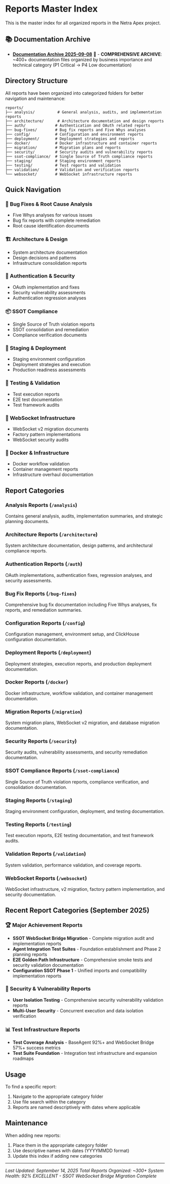 # Reports Master Index

This is the master index for all organized reports in the Netra Apex project.

## 📚 Documentation Archive

- **[Documentation Archive 2025-09-08](../docs_archive_20250908/MASTER_INDEX_BY_IMPORTANCE.md)** 📁 - **COMPREHENSIVE ARCHIVE**: ~400+ documentation files organized by business importance and technical category (P1 Critical → P4 Low documentation)

## Directory Structure

All reports have been organized into categorized folders for better navigation and maintenance:

```
reports/
├── analysis/          # General analysis, audits, and implementation reports
├── architecture/      # Architecture documentation and design reports
├── auth/             # Authentication and OAuth related reports
├── bug-fixes/        # Bug fix reports and Five Whys analyses
├── config/           # Configuration and environment reports
├── deployment/       # Deployment strategies and reports
├── docker/           # Docker infrastructure and container reports
├── migration/        # Migration plans and reports
├── security/         # Security audits and vulnerability reports
├── ssot-compliance/  # Single Source of Truth compliance reports
├── staging/          # Staging environment reports
├── testing/          # Test reports and validation
├── validation/       # Validation and verification reports
└── websocket/        # WebSocket infrastructure reports
```

## Quick Navigation

### 🐛 Bug Fixes & Root Cause Analysis
- Five Whys analyses for various issues
- Bug fix reports with complete remediation
- Root cause identification documents

### 🏗️ Architecture & Design
- System architecture documentation
- Design decisions and patterns
- Infrastructure consolidation reports

### 🔐 Authentication & Security
- OAuth implementation and fixes
- Security vulnerability assessments
- Authentication regression analyses

### 📦 SSOT Compliance
- Single Source of Truth violation reports
- SSOT consolidation and remediation
- Compliance verification documents

### 🚀 Staging & Deployment
- Staging environment configuration
- Deployment strategies and execution
- Production readiness assessments

### 🧪 Testing & Validation
- Test execution reports
- E2E test documentation
- Test framework audits

### 🔌 WebSocket Infrastructure
- WebSocket v2 migration documents
- Factory pattern implementations
- WebSocket security audits

### 🐳 Docker & Infrastructure
- Docker workflow validation
- Container management reports
- Infrastructure overhaul documentation

## Report Categories

### Analysis Reports (`/analysis`)
Contains general analysis, audits, implementation summaries, and strategic planning documents.

### Architecture Reports (`/architecture`)
System architecture documentation, design patterns, and architectural compliance reports.

### Authentication Reports (`/auth`)
OAuth implementations, authentication fixes, regression analyses, and security assessments.

### Bug Fix Reports (`/bug-fixes`)
Comprehensive bug fix documentation including Five Whys analyses, fix reports, and remediation summaries.

### Configuration Reports (`/config`)
Configuration management, environment setup, and ClickHouse configuration documentation.

### Deployment Reports (`/deployment`)
Deployment strategies, execution reports, and production deployment documentation.

### Docker Reports (`/docker`)
Docker infrastructure, workflow validation, and container management documentation.

### Migration Reports (`/migration`)
System migration plans, WebSocket v2 migration, and database migration documentation.

### Security Reports (`/security`)
Security audits, vulnerability assessments, and security remediation documentation.

### SSOT Compliance Reports (`/ssot-compliance`)
Single Source of Truth violation reports, compliance verification, and consolidation documentation.

### Staging Reports (`/staging`)
Staging environment configuration, deployment, and testing documentation.

### Testing Reports (`/testing`)
Test execution reports, E2E testing documentation, and test framework audits.

### Validation Reports (`/validation`)
System validation, performance validation, and coverage reports.

### WebSocket Reports (`/websocket`)
WebSocket infrastructure, v2 migration, factory pattern implementation, and security documentation.

## Recent Report Categories (September 2025)

### 🏆 Major Achievement Reports
- **SSOT WebSocket Bridge Migration** - Complete migration audit and implementation reports
- **Agent Integration Test Suites** - Foundation establishment and Phase 2 planning reports
- **E2E Golden Path Infrastructure** - Comprehensive smoke tests and security validation documentation
- **Configuration SSOT Phase 1** - Unified imports and compatibility implementation reports

### 🔐 Security & Vulnerability Reports
- **User Isolation Testing** - Comprehensive security vulnerability validation reports
- **Multi-User Security** - Concurrent execution and data isolation verification

### 📊 Test Infrastructure Reports
- **Test Coverage Analysis** - BaseAgent 92%+ and WebSocket Bridge 57%+ success metrics
- **Test Suite Foundation** - Integration test infrastructure and expansion roadmaps

## Usage

To find a specific report:
1. Navigate to the appropriate category folder
2. Use file search within the category
3. Reports are named descriptively with dates where applicable

## Maintenance

When adding new reports:
1. Place them in the appropriate category folder
2. Use descriptive names with dates (YYYYMMDD format)
3. Update this index if adding new categories

---

*Last Updated: September 14, 2025*
*Total Reports Organized: ~300+*
*System Health: 92% EXCELLENT - SSOT WebSocket Bridge Migration Complete*